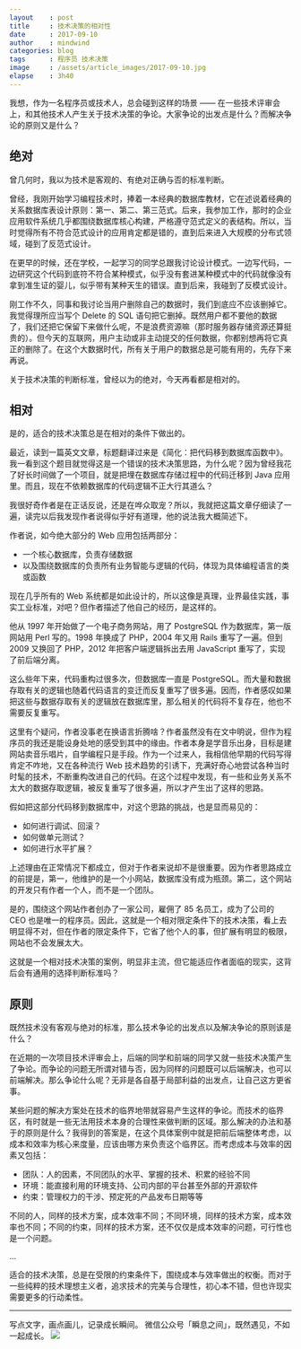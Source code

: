 ```yaml
---
layout    : post
title     : 技术决策的相对性
date      : 2017-09-10
author    : mindwind
categories: blog
tags      : 程序员 技术决策
image     : /assets/article_images/2017-09-10.jpg
elapse    : 3h40
---
```



我想，作为一名程序员或技术人，总会碰到这样的场景 —— 在一些技术评审会上，和其他技术人产生关于技术决策的争论。大家争论的出发点是什么？而解决争论的原则又是什么？


## 绝对
曾几何时，我以为技术是客观的、有绝对正确与否的标准判断。

曾经，我刚开始学习编程技术时，捧着一本经典的数据库教材，它在述说着经典的关系数据库表设计原则：第一、第二、第三范式。后来，我参加工作，那时的企业应用软件系统几乎都围绕数据库核心构建，严格遵守范式定义的表结构。所以，当时觉得所有不符合范式设计的应用肯定都是错的，直到后来进入大规模的分布式领域，碰到了反范式设计。

在更早的时候，还在学校，一起学习的同学总跟我讨论设计模式。一边写代码，一边研究这个代码到底符不符合某种模式，似乎没有套进某种模式中的代码就像没有拿到准生证的婴儿，似乎带有某种天生的错误。直到后来，我碰到了反模式设计。

刚工作不久，同事和我讨论当用户删除自己的数据时，我们到底应不应该删掉它。我觉得理所应当写个 Delete 的 SQL 语句把它删掉。既然用户都不要他的数据了，我们还把它保留下来做什么呢，不是浪费资源嘛（那时服务器存储资源还算挺贵的）。但今天的互联网，用户主动或非主动提交的任何数据，你都别想再将它真正的删除了。在这个大数据时代，所有关于用户的数据总是可能有用的，先存下来再说。

关于技术决策的判断标准，曾经以为的绝对，今天再看都是相对的。


## 相对
是的，适合的技术决策总是在相对的条件下做出的。

最近，读到一篇英文文章，标题翻译过来是《简化：把代码移到数据库函数中》。我一看到这个题目就觉得这是一个错误的技术决策思路，为什么呢？因为曾经我花了好长时间做了一个项目，就是把埋在数据库存储过程中的代码迁移到 Java 应用里。而且，现在不依赖数据库的代码逻辑不正大行其道么？

我很好奇作者是在正话反说，还是在哗众取宠？所以，我就把这篇文章仔细读了一遍，读完以后我发现作者说得似乎好有道理，他的说法我大概简述下。

作者说，如今绝大部分的 Web 应用包括两部分：

  - 一个核心数据库，负责存储数据
  - 以及围绕数据库的负责所有业务智能与逻辑的代码，体现为具体编程语言的类或函数

现在几乎所有的 Web 系统都是如此设计的，所以这像是真理，业界最佳实践，事实工业标准，对吧？但作者描述了他自己的经历，是这样的。

他从 1997 年开始做了一个电子商务网站，用了 PostgreSQL 作为数据库，第一版网站用 Perl 写的。1998 年换成了 PHP，2004 年又用 Rails 重写了一遍。但到 2009 又换回了 PHP，2012 年把客户端逻辑拆出去用 JavaScript 重写了，实现了前后端分离。

这么些年下来，代码重构过很多次，但数据库一直是 PostgreSQL。而大量和数据存取有关的逻辑也随着代码语言的变迁而反复重写了很多遍。因而，作者感叹如果把这些与数据存取有关的逻辑放在数据库里，那么相关的代码将不复存在，他也不需要反复重写。

这里有个疑问，作者没事老在换语言折腾啥？作者虽然没有在文中明说，但作为程序员的我还是能设身处地的感受到其中的缘由。作者本身是学音乐出身，目标是建网站卖音乐唱片，自学编程只是手段。作为一个过来人，我相信他早期的代码写得肯定不咋地，又在各种流行 Web 技术趋势的引诱下，充满好奇心地尝试各种当时时髦的技术，不断重构改进自己的代码。在这个过程中发现，有一些和业务关系不太大的数据存取逻辑，被反复重写了很多遍，所以才产生出了这样的思路。

假如把这部分代码移到数据库中，对这个思路的挑战，也是显而易见的：

  - 如何进行调试、回滚？
  - 如何做单元测试？
  - 如何进行水平扩展？

上述理由在正常情况下都成立，但对于作者来说却不是很重要。因为作者思路成立的前提是，第一，他维护的是一个小网站，数据库没有成为瓶颈。第二，这个网站的开发只有作者一个人，而不是一个团队。

是的，围绕这个网站作者创办了一家公司，雇佣了 85 名员工，成为了公司的 CEO 也是唯一的程序员。因此，这就是一个相对限定条件下的技术决策，看上去明显得不对，但在作者的限定条件下，它省了他个人的事，但扩展有明显的极限，网站也不会发展太大。

这就是一个相对技术决策的案例，明显非主流，但它能适应作者面临的现实，这背后会有通用的选择判断标准吗？


## 原则
既然技术没有客观与绝对的标准，那么技术争论的出发点以及解决争论的原则该是什么？

在近期的一次项目技术评审会上，后端的同学和前端的同学又就一些技术决策产生了争论。而争论的问题无所谓对错与否，因为同样的问题既可以后端解决，也可以前端解决。那么争论什么呢？无非是各自基于局部利益的出发点，让自己这方更省事。

某些问题的解决方案处在技术的临界地带就容易产生这样的争论。而技术的临界区，有时就是一些无法用技术本身的合理性来做判断的区域。那么解决的办法和基于的原则是什么？我得到的答案是，在这个具体案例中就是把前后端整体考虑，以成本和效率为核心来度量，应该由哪方来负责这个临界区。而考虑成本与效率的因素又包括：

  - 团队：人的因素，不同团队的水平、掌握的技术、积累的经验不同
  - 环境：能直接利用的环境支持、公司内部的平台甚至外部的开源软件
  - 约束：管理权力的干涉、预定死的产品发布日期等等

不同的人，同样的技术方案，成本效率不同；不同环境，同样的技术方案，成本效率也不同；不同的约束，同样的技术方案，还不仅仅是成本效率的问题，可行性也是一个问题。

...

适合的技术决策，总是在受限的约束条件下，围绕成本与效率做出的权衡。而对于一些纯粹的技术理想主义者，追求技术的完美与合理性，初心本不错，但也许现实需要更多的行动柔性。

---
写点文字，画点画儿，记录成长瞬间。
微信公众号「瞬息之间」，既然遇见，不如一起成长。
![](/assets/images/qrcode_wechat_avatar.jpg)
